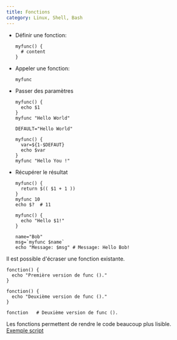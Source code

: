 ```yaml
---
title: Fonctions
category: Linux, Shell, Bash
---
```


* Définir une fonction:

  ```
  myfunc() {
    # content
  }
  ```

* Appeler une fonction:

  ```
  myfunc
  ```

* Passer des paramètres

  ```
  myfunc() {
    echo $1
  }
  myfunc "Hello World"
  ```

  ```
  DEFAULT="Hello World"

  myfunc() {
    var=${1-$DEFAUT}
    echo $var
  }
  myfunc "Hello You !"
  ```

* Récupérer le résultat

  ```
  myfunc() {
    return $(( $1 + 1 ))
  }
  myfunc 10
  echo $?  # 11
  ```

  ```
  myfunc() {
    echo "Hello $1!"
  }

  name="Bob"
  msg=`myfunc $name`
  echo "Message: $msg" # Message: Hello Bob!
  ```

Il est possible d'écraser une fonction existante.

```
fonction() {
  echo "Première version de func ()."
}

fonction() {
  echo "Deuxième version de func ()."
}

fonction   # Deuxième version de func ().
```

Les fonctions permettent de rendre le code beaucoup plus lisible.  
[Exemple script](https://github.com/docker/cli/blob/086df60bab3dad7ffb5cb7b5169741ddd78e23c8/scripts/test/e2e/run)
